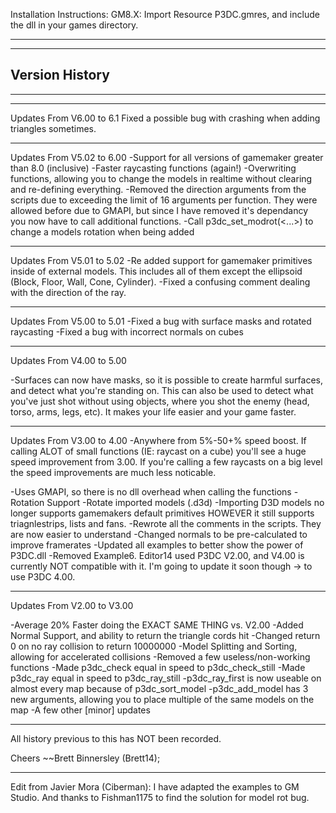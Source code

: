 Installation Instructions:
GM8.X:
Import Resource P3DC.gmres, and include the dll in your games directory.

-------------------------------------------
-------------------------------------------
Version History
-------------------------------------------
-------------------------------------------


-------------------------------------------
Updates From V6.00 to 6.1
Fixed a possible bug with crashing when adding triangles sometimes.


-------------------------------------------
Updates From V5.02 to 6.00
-Support for all versions of gamemaker greater than 8.0 (inclusive)
-Faster raycasting functions (again!)
-Overwriting functions, allowing you to change the models in realtime without clearing and re-defining everything.
-Removed the direction arguments from the scripts due to exceeding the limit of 16 arguments per function. They were allowed before due to GMAPI, but since I have removed it's dependancy you now have to call additional functions.
-Call p3dc_set_modrot(<...>) to change a models rotation when being added


-------------------------------------------

Updates From V5.01 to 5.02
-Re added support for gamemaker primitives inside of external models. This includes all of them except the ellipsoid (Block, Floor, Wall, Cone, Cylinder).
-Fixed a confusing comment dealing with the direction of the ray.

-------------------------------------------

Updates From V5.00 to 5.01
-Fixed a bug with surface masks and rotated raycasting
-Fixed a bug with incorrect normals on cubes

-------------------------------------------

Updates From V4.00 to 5.00

-Surfaces can now have masks, so it is possible to create harmful surfaces, and detect what you're standing on. This can also be used to detect what you've just shot without using objects, where you shot the enemy (head, torso, arms, legs, etc). It makes your life easier and your game faster.

-------------------------------------------

Updates From V3.00 to 4.00
-Anywhere from 5%-50+% speed boost. If calling ALOT of small functions (IE: raycast on a cube) you'll see a huge speed improvement from 3.00. If you're calling a few raycasts on a big level the speed improvements are much less noticable.

-Uses GMAPI, so there is no dll overhead when calling the functions
-Rotation Support
-Rotate imported models (.d3d)
-Importing D3D models no longer supports gamemakers default primitives HOWEVER it still supports triagnlestrips, lists and fans.
-Rewrote all the comments in the scripts. They are now easier to understand
-Changed normals to be pre-calculated to improve framerates
-Updated all examples to better show the power of P3DC.dll
-Removed Example6. Editor14 used P3DC V2.00, and V4.00 is currently NOT compatible
with it. I'm going to update it soon though -> to use P3DC 4.00.

-------------------------------------------
Updates From V2.00 to V3.00

-Average 20% Faster doing the EXACT SAME THING vs. V2.00
-Added Normal Support, and ability to return the triangle cords hit
-Changed return 0 on no ray collision to return 10000000
-Model Splitting and Sorting, allowing for accelerated collisions
-Removed a few useless/non-working functions
-Made p3dc_check equal in speed to p3dc_check_still
-Made p3dc_ray equal in speed to p3dc_ray_still
-p3dc_ray_first is now useable on almost every map because of p3dc_sort_model
-p3dc_add_model has 3 new arguments, allowing you to place multiple of the same models on the map
-A few other [minor] updates


-------------------------------------------

All history previous to this has NOT been recorded.


Cheers
~~Brett Binnersley (Brett14);

--------------------- 
Edit from Javier Mora (Ciberman): 
I have adapted the examples to GM Studio. And thanks to Fishman1175 to find the solution for model rot bug.
